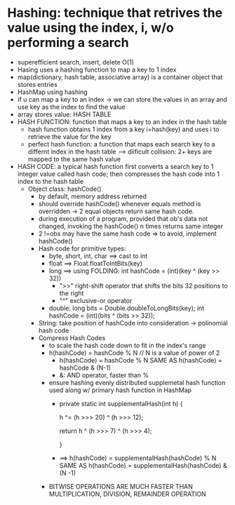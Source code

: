 # Hashing: technique that retrives the value using the index, i, w/o performing a search
+ superefficient search, insert, delete O(1)
+ Hasing uses a hashing function to map a key to 1 index
+ map(dictionary, hash table, associative array) is a container object that stores entries
+ HashMap using hashing
+ if u can map a key to an index -> we can store the values in an array and use key as the index to find the value
+ array stores value: HASH TABLE
+ HASH FUNCTION: function that maps a key to an index in the hash table
  - hash function obtains 1 index from a key i=hash(key) and uses i to retrieve the value for the key
  - perfect hash function: a function that maps each search key to a differnt index in the hash table
  --> diificult
  collision: 2+ keys are mapped to the same hash value
+ HASH CODE: a typical hash function first converts a search key to 1 integer value called hash code; then compresses the hash code into 1 index to the hash table
  - Object class: hashCode()
      + by default, memory address returned
      + should override hashCode() whenever equals method is overridden -> 2 equal objects return same hash code.
      + during execution of a program, provided that ob's data not changed, invoking the hashCode() n times returns same integer
      + 2 !=obs may have the same hash code => to avoid, implement hashCode()
      + Hash code for primitive types:
        - byte, short, int, char ==> cast to int
        - float ==> Float.floatToIntBits(key)
        - long ==> using FOLDING: int hashCode = (int)(key ^ (key >> 32)) 
          + ">>" right-shift operator that shifts the bits 32 positions to the right
          + "^" exclusive-or operator
        - double: 
          long bits = Double.doubleToLongBits(key);
          int hashCode = (int)(bits ^ (bits >> 32));
      + String: take position of hashCode into consideration -> polinomial hash code
      + Compress Hash Codes
        - to scale the hash code down to fit in the index's range
        - h(hashCode) = hashCode % N // N is a value of power of 2
          + h(hashCode) = hashCode % N   SAME AS  h(hashCode) = hashCode & (N-1)
          + &: AND operator, faster than %
        - ensure hashing evenly distributed supplemetal hash function used along w/ primary hash function in HashMap
          + private static int supplementalHash(int h) {
          
              h ^= (h >>> 20) ^ (h >>> 12);
              
              return h ^ (h >>> 7) ^ (h >>> 4);
              
            } 
          + ==> h(hashCode) = supplementalHash(hashCode) % N  SAME AS  h(hashCode) = supplementalHash(hashCode) & (N -1)
        - BITWISE OPERATIONS ARE MUCH FASTER THAN MULTIPLICATION, DIVISION, REMAINDER OPERATION
          
